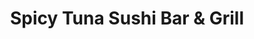 ---
layout: place
title: Spicy Tuna Sushi Bar & Grill
permalink: /ohio/holland/spicy-tuna-sushi-bar-grill.html
stateAbbr: OH
stateName: Ohio
cityName: Holland
seo:
  type: restaurant
  links: http://www.spicytunasushi.com/
place_id: ChIJX0-Jr116PIgRedoinf_ry8E
photos:
  - name: >-
      places/ChIJX0-Jr116PIgRedoinf_ry8E/photos/AeeoHcK35kSqUjTbqfgANMF7Qe8v2ZSl9r0dmUAdO-n2tjkAkUsb7VXhrxbzb6yc_XSrzoZZr7oU3tBctIRilAxis7GgNh1ROdfETrcQaVE7KoklTKYNAJKTlND4FLUeLS9ulILPGqeY1iUnmZVUBWAMQ2hypdXb8SUzJS7C_UZWt-DaaXz2EX_VdcBqsCJ0XaejlwovaSdjqGMOk4Dts8qh6K7CxxZUlgr5vTrvGeiB96OiCZQ5mVJwgIfpC-vzeNrerpAOL7voeykptRETdR0sUQobqBSDiVg3Sc8G8uztewt3Th7a3sw686aaWi50PrKoYkCwXA5ChYEr8ftmY__5TjzSA6FIQ2hkPAbVx9ygY3JO7zCxxsyKP0y4Es2qnGAtaDsUf7K8sHoEl8I4VRtx23lNWvYYYcK39t9ifO4S4TU
    widthPx: 2880
    heightPx: 2160
    authorAttributions:
      - displayName: Janet Tarolli
        uri: https://maps.google.com/maps/contrib/113975403137618124853
        photoUri: >-
          https://lh3.googleusercontent.com/a-/ALV-UjWlKNGXp-2B4bbBbF0umm5u00Af7KCek-2gtLCAx7jmsJhdAHcT=s100-p-k-no-mo
    flagContentUri: >-
      https://www.google.com/local/imagery/report/?cb_client=maps_api_places.places_api&image_key=!1e10!2sCIHM0ogKEICAgIDshoS0Mw&hl=en-US
    googleMapsUri: >-
      https://www.google.com/maps/place//data=!3m4!1e2!3m2!1sCIHM0ogKEICAgIDshoS0Mw!2e10!4m2!3m1!1s0x883c7a5daf894f5f:0xc1cbebff9d22da79
  - name: >-
      places/ChIJX0-Jr116PIgRedoinf_ry8E/photos/AeeoHcKxdxk6xk6yATgO9SMN5wy031axR3CqTjTgx2vHnZu_ez6OcrcccmSgEUwpECi_WgIGVOJf8zQJYdvW8YTnc7dQid6eDtN0j26IddXAebdmxCY-TFx9AfFnC0rWfNRA1c3rrt7diTmGXjEKOqW_ZQAbTdmV6MFye5KOSbJTVLMUs6jUT_Ghh6gr7vaoXC632xsIL8bDqgbNCpcy-yn0UI7ab2LreOAz38K_EngC7ZNVpGLhBfaUlSteRVbwkaUWs5kLR8lvApjiwGF4dMtmh24PztwKHSGyqJYqUZ-cTwMukw
    widthPx: 1020
    heightPx: 400
    authorAttributions:
      - displayName: Spicy Tuna Sushi Bar & Grill
        uri: https://maps.google.com/maps/contrib/114878335805745075284
        photoUri: >-
          https://lh3.googleusercontent.com/a-/ALV-UjWO3pxNWkMabwK1av8HQBjZjSOA7Bxpj7Fx_ECEtYmazE7-i00=s100-p-k-no-mo
    flagContentUri: >-
      https://www.google.com/local/imagery/report/?cb_client=maps_api_places.places_api&image_key=!1e10!2sAF1QipN0zaBbcQL76zd4VvjvsNEo6xvawl4gbeC--DWf&hl=en-US
    googleMapsUri: >-
      https://www.google.com/maps/place//data=!3m4!1e2!3m2!1sAF1QipN0zaBbcQL76zd4VvjvsNEo6xvawl4gbeC--DWf!2e10!4m2!3m1!1s0x883c7a5daf894f5f:0xc1cbebff9d22da79
  - name: >-
      places/ChIJX0-Jr116PIgRedoinf_ry8E/photos/AeeoHcKen464jrAiIJt2gvw04mFAYlF8U3pFJ3SMZ-SIcM0d_bioHzP_bZ5rsx4LZWglmnQRF38oI2G-mm-pyn-Hkw4P8pv_oBK29ACcDYqqLOD13s1OqvRtie8Mh5gmIfDCQYEa1rO7HGz9HOp5-1TXLmDQXJEQLV5m3cD2jbv0kzmOIuCrIt0zxGAkziLXyx2mjl_F2XD1UdpIZiz3wG7eRHvWi2oUp7UBOpsOjBcVCMkAhmu2wXBzVHRdDYEgNlHqRf0ab61CMx3Jif9VXvpDDHajsaHedGRe0GKuBWr8ExzHRRqU3bQgxysc3cE-CxviUl9SJFPyf99VUDjQwFIVooLBOQ1UM6RQ8Hu9bPxbCWBBTkztDEa4ahQ4k2fPLRQiPTWDHqRokUjVhpwqlmQMMUbQCs3CkA0PX_O2kQQ9vQmuRq-L
    widthPx: 3000
    heightPx: 4000
    authorAttributions:
      - displayName: Kennedy Rohm
        uri: https://maps.google.com/maps/contrib/103553207310820584418
        photoUri: >-
          https://lh3.googleusercontent.com/a-/ALV-UjU457jDMzBd8DxVLzY34KCxQ4qQo3N5TQJY3veEswIMUKRhdVEd_g=s100-p-k-no-mo
    flagContentUri: >-
      https://www.google.com/local/imagery/report/?cb_client=maps_api_places.places_api&image_key=!1e10!2sCIHM0ogKEICAgMCgnN7c1QE&hl=en-US
    googleMapsUri: >-
      https://www.google.com/maps/place//data=!3m4!1e2!3m2!1sCIHM0ogKEICAgMCgnN7c1QE!2e10!4m2!3m1!1s0x883c7a5daf894f5f:0xc1cbebff9d22da79
  - name: >-
      places/ChIJX0-Jr116PIgRedoinf_ry8E/photos/AeeoHcLqDhgAaWed-GUY7FqxXv4MjYWe0Z9_fQ99X0n4UZ9OFedyYIsS0jm0ljnhz5WIjvr6INA6m7nw_ktfwtZ1ILpfMaCJ1ScpXTZqC0OTudRJkeuWYsiYyp6M6J91asduF4D4X4OJ2RU74FMgIESo36hEgNPKLwpxM7PP5z-T2_OOsG5-z7bAwbLr0_ofSx2sibx_T8LJFus81w2cLlkQBIkrZdIxSmCTwFfQUYJqB-p0gfI4gpjU7wbBZztwrPNdvL13C4k7veQrL_1pdZtDIHI4DPu2nm1ETU2KXdGYDwvIL6lZEv8mGeJhgNPtxkqerHT-EcOgPHD9J46-m3NvE3wSvZpy3OraQRIeGJrra1ObC6T8FFGKESDE3u9VZgB2AW9D1h1ZEJc5zvX0ZfivZSQ70obJuxR3Jd6KAtEZ-QwSMRU
    widthPx: 4000
    heightPx: 1868
    authorAttributions:
      - displayName: Javier Player
        uri: https://maps.google.com/maps/contrib/102775067363999262676
        photoUri: >-
          https://lh3.googleusercontent.com/a-/ALV-UjVnfSAEmMb6Sk64LH6TDU_ZLJAi1UpI0F7WTeLug4hvUmAdDGzi=s100-p-k-no-mo
    flagContentUri: >-
      https://www.google.com/local/imagery/report/?cb_client=maps_api_places.places_api&image_key=!1e10!2sCIHM0ogKEICAgICDv_fO0QE&hl=en-US
    googleMapsUri: >-
      https://www.google.com/maps/place//data=!3m4!1e2!3m2!1sCIHM0ogKEICAgICDv_fO0QE!2e10!4m2!3m1!1s0x883c7a5daf894f5f:0xc1cbebff9d22da79
  - name: >-
      places/ChIJX0-Jr116PIgRedoinf_ry8E/photos/AeeoHcKCoHhBIgrt7CZr1s0xypwIwZcyW6oL7EDvZ9RU9TAL4TBnQxYqas0-IP0oMj-Y203ENmq17QTBzHYg-FU5dT30ALdO5v1oH99rvU1DxkMWbVgjo9kpt-WSwvAck_uJECqDxRDs8FdlG2GT0NMJRnqKZLALJoQa0bgdr9TznbWhVNcHbfqHtwa0id3paAdKpsrmX5fGqSpc79ruT10C3Ifl5thUFHlXeHj0JDcmSiuQ2fq1nKw4yz044YDHE9r2UqIMayTjS9i4yRV03RH2HC6MEKbWjcpaN7X2QlAEdTqVem1wLM5DZdly9SYWsc_qEfpEhaUsIkm-m1ezN8BTExzglr7fE7hLpR8VBJIZ1ZJuOKWcOHJ9LkEAf4JLNn1z37hCl693BJDHmI4KfJjGalmp6i9047xX7BNApng_RMWUoA
    widthPx: 3600
    heightPx: 4800
    authorAttributions:
      - displayName: clinton stanton
        uri: https://maps.google.com/maps/contrib/109513172136714805281
        photoUri: >-
          https://lh3.googleusercontent.com/a-/ALV-UjUv2BFWnH7CjMajk9RYOJtZI7a20hwKDRNj6naRNTTuyIVR1yiASQ=s100-p-k-no-mo
    flagContentUri: >-
      https://www.google.com/local/imagery/report/?cb_client=maps_api_places.places_api&image_key=!1e10!2sCIHM0ogKEICAgIDWiY_IQg&hl=en-US
    googleMapsUri: >-
      https://www.google.com/maps/place//data=!3m4!1e2!3m2!1sCIHM0ogKEICAgIDWiY_IQg!2e10!4m2!3m1!1s0x883c7a5daf894f5f:0xc1cbebff9d22da79
  - name: >-
      places/ChIJX0-Jr116PIgRedoinf_ry8E/photos/AeeoHcIksm2-1ZngE283c_2dxeTgnkrbP3CNH0Zt2jn7fs2l2Oo6vGPodgr5g2FDPAc_v0Vr-IOd1ukZRUMSsrzKncibtMbdEggCZw6KfS1YRpIz_PPOkCloTPcFU6uA2u3E3-m7Ep7hKAx-58IYtUprHRnXfZcYfoomfHYZ76S1EWmNJirZRlbR67ZDEcBR1LAwzRuMBprF_POdfnK9a3pTnwLqfC4Hk_7aLmBLAsZmB85Pexx0n-l_WdjzBzqGhnn4fvfKFHnaP6SYsRuQAPXx9GI_J1uCFrlaQITAUvmDorfJc3bllPTeWlBOe0BKatDUiAI1eJY6QirvNFu3Ny02UymH4ws7MQ5ICAqlAxARlJ0GEDb6ORxJ6RbGI8lDzU9439pGgd0uZ_NWLogHx9Eoe6jN4i0Zy7tUlIpvKjji26XDyAei
    widthPx: 1800
    heightPx: 4000
    authorAttributions:
      - displayName: Shawn Hogan
        uri: https://maps.google.com/maps/contrib/114263183247669769117
        photoUri: >-
          https://lh3.googleusercontent.com/a-/ALV-UjV4RmZ5Z7XBApGEl59M4T_JDJzS25mUu4BX1C-b6RPghYOWXUHo=s100-p-k-no-mo
    flagContentUri: >-
      https://www.google.com/local/imagery/report/?cb_client=maps_api_places.places_api&image_key=!1e10!2sCIHM0ogKEICAgIDvw-qS1gE&hl=en-US
    googleMapsUri: >-
      https://www.google.com/maps/place//data=!3m4!1e2!3m2!1sCIHM0ogKEICAgIDvw-qS1gE!2e10!4m2!3m1!1s0x883c7a5daf894f5f:0xc1cbebff9d22da79
  - name: >-
      places/ChIJX0-Jr116PIgRedoinf_ry8E/photos/AeeoHcJa5R92LuBjehpOl-2rSRRa3rQ3uelcB4SN_kLoXovOKtO_mIhmOoFcoKYzqI6sH7khw2AU50_SJ3s8-pqoGXNjvheLs2X0RiJSVbwC6YBDqVnduOBPSPptDNKNQJ8kPs0zBUSh3e8X5W6omwju9r1TG1IaxwR81Jw_KimSX0J92B1sXFgARIhj6DnAhYHfAU58hZduqQTJx1nd3d1J7BNVCPMkTImH9mDPLHcg1KJo-rlRu6Q4QwayP3p6-yfY8yHOqf6xP3u0ViJuGs5IVPekuAf7VE6VpGEERt-isK_nPWiD1rjEZ-qMZ2IkVQ3uDUu_NwZ8OiGUAGVLJUTIiZTYB_3nZ1nHmaxOq_4MMG_dyL6-deByAqPTKS0ExSKnGT5xwSdDrFY-Hu4VW9NE46o3DY1GVXispveU8HsWbUyCpg
    widthPx: 4080
    heightPx: 1836
    authorAttributions:
      - displayName: Michael Scott
        uri: https://maps.google.com/maps/contrib/117502779460858537999
        photoUri: >-
          https://lh3.googleusercontent.com/a-/ALV-UjW8W4wg67_j2iDCu-qSRnYhMlg9NH8ae1XRbxqs0n_VdsKaqtx8lQ=s100-p-k-no-mo
    flagContentUri: >-
      https://www.google.com/local/imagery/report/?cb_client=maps_api_places.places_api&image_key=!1e10!2sCIHM0ogKEICAgIDt8426Bw&hl=en-US
    googleMapsUri: >-
      https://www.google.com/maps/place//data=!3m4!1e2!3m2!1sCIHM0ogKEICAgIDt8426Bw!2e10!4m2!3m1!1s0x883c7a5daf894f5f:0xc1cbebff9d22da79
  - name: >-
      places/ChIJX0-Jr116PIgRedoinf_ry8E/photos/AeeoHcIgmBi5vXiwJxwJimwBYdF7sicBMbkza_hhW3q7ImF5fY4_ozE48CZVkrDQtQst2isqUrGt9LQydpJkpjY52zaVIPyZCWVW2WK3uRIfB2Acn9bUGnceKCG_s-m_jzFTaf4NNbmVug0vOFwzUkHaIgaYL7paw5ZkeZfYfgB9q8U48ofxleyJfHyUpJbQkUoC5k6rM1q8t1Z5JIECpdTVbtMB9ffYkH7eX5Q2Z3EJoKt02jv7JCU68k_Qez_8OhJhy_uP9qAEDxD_2RkTwi5GgmT7bWwbp75XIyuOKa8sCYznsA
    widthPx: 4032
    heightPx: 3024
    authorAttributions:
      - displayName: Spicy Tuna Sushi Bar & Grill
        uri: https://maps.google.com/maps/contrib/114878335805745075284
        photoUri: >-
          https://lh3.googleusercontent.com/a-/ALV-UjWO3pxNWkMabwK1av8HQBjZjSOA7Bxpj7Fx_ECEtYmazE7-i00=s100-p-k-no-mo
    flagContentUri: >-
      https://www.google.com/local/imagery/report/?cb_client=maps_api_places.places_api&image_key=!1e10!2sAF1QipM44AhORCAdlC4bYboDHrQHuTLWB-IJjsho9GVb&hl=en-US
    googleMapsUri: >-
      https://www.google.com/maps/place//data=!3m4!1e2!3m2!1sAF1QipM44AhORCAdlC4bYboDHrQHuTLWB-IJjsho9GVb!2e10!4m2!3m1!1s0x883c7a5daf894f5f:0xc1cbebff9d22da79
  - name: >-
      places/ChIJX0-Jr116PIgRedoinf_ry8E/photos/AeeoHcLjZxlOflr8Vbs49U8XHj3cNmRh2tF6nSKt3GRfx0nTenvn1vWqEsJKVj03v42E8hFARgj2jc2fEpMX-VVyX2-w_sIb3SVZIQWQKaos9bjyxB1bXwyJITod0zoO5CKXS6Ybnn7PGVh5l-wUVTXfON508pP94Hlil7IFEDo8Gy9w7tIHxzxSLDOpWq7QlqYAjsRAjJ612zWAQv-3IbbVt4J4aTsen-eRA2DvI8BpdDmk67yxmhCtk6GwcqGENHsFPgdmnjCwaUCr-ZjayjKSIzAKW7NajFTl0pzNhpHmqPl4vkgdAgv07-8mchaRbMRqywA_EeoFKLnugHa9tY6sWmmzL1lV03Q7AG7vyk7vgQVyciRRHoX0AILqeXG3B4ee_1hPGbPGEitbFsCiWltlqdkQzDfsuztFAEwGhdiMRaP0Lw
    widthPx: 2641
    heightPx: 2546
    authorAttributions:
      - displayName: Solarix Fireheart
        uri: https://maps.google.com/maps/contrib/101748721020512045782
        photoUri: >-
          https://lh3.googleusercontent.com/a/ACg8ocI6LHohr8JrW6n__6_YSH9xcNioXk2vefr9qbWodplftV7qL24=s100-p-k-no-mo
    flagContentUri: >-
      https://www.google.com/local/imagery/report/?cb_client=maps_api_places.places_api&image_key=!1e10!2sCIHM0ogKEICAgICcuNjRXA&hl=en-US
    googleMapsUri: >-
      https://www.google.com/maps/place//data=!3m4!1e2!3m2!1sCIHM0ogKEICAgICcuNjRXA!2e10!4m2!3m1!1s0x883c7a5daf894f5f:0xc1cbebff9d22da79
  - name: >-
      places/ChIJX0-Jr116PIgRedoinf_ry8E/photos/AeeoHcIUBUvrnfWlN9fqLXyCol2OTp4fslWhr6CXJO1H4ybLATNEjesXGYLyWadNpgkOfovNij2n7L_qy2Dia1Q23nYZzk4TEIvhDsNVrZuchD_5ZQAxrfAKeMKo0IOk9ijit00YCTdoEiBOgrAYZyEHSJoyp2-i1It3vp5peS9gHRksuuleLgcH_ACMvhxuI7ywEKu7BcOeAM4nxQl9eaaBD-yyWDehmJzz9qW9qsEz_kb_-M2svHMfa0C-KPGjtVwNgTj8f0LLbRV2lua-JdxNTLpn817BFOoowJm-wu03JUAgwaOC9sXh_c2K9zsvmtkY2NvRQluWXHdYMOHP6dlCI8Jsl5onHGdJbcxMwgi6kdX8eN_m3ILEKr-vhQONXUm0gq3nER_NKE2rdi24IDiPhy06D2kfb8HNi9hE--dcZ_Y
    widthPx: 4032
    heightPx: 3024
    authorAttributions:
      - displayName: TANA AMIN
        uri: https://maps.google.com/maps/contrib/104230306556839417249
        photoUri: >-
          https://lh3.googleusercontent.com/a-/ALV-UjXwpQoKuWNlm8o2RvShLDmw9KfAnPKb9KPlgwDIhrXjuuU5u90rjw=s100-p-k-no-mo
    flagContentUri: >-
      https://www.google.com/local/imagery/report/?cb_client=maps_api_places.places_api&image_key=!1e10!2sCIHM0ogKEICAgIC6le6IbA&hl=en-US
    googleMapsUri: >-
      https://www.google.com/maps/place//data=!3m4!1e2!3m2!1sCIHM0ogKEICAgIC6le6IbA!2e10!4m2!3m1!1s0x883c7a5daf894f5f:0xc1cbebff9d22da79
address: '7130 Airport Hwy #10, Holland, OH 43528, USA'
street: '7130 Airport Hwy #10'
city: Holland
state: OH
zip: '43528'
country: USA
neighborhood: Springfield
latitude: '41.610750'
longitude: '-83.712164'
accessibility_options:
  wheelchairAccessibleParking: true
  wheelchairAccessibleEntrance: true
  wheelchairAccessibleRestroom: true
  wheelchairAccessibleSeating: true
business_status: OPERATIONAL
name: Spicy Tuna Sushi Bar & Grill
google_maps_links:
  directionsUri: >-
    https://www.google.com/maps/dir//''/data=!4m7!4m6!1m1!4e2!1m2!1m1!1s0x883c7a5daf894f5f:0xc1cbebff9d22da79!3e0
  placeUri: https://maps.google.com/?cid=13964514552677849721
  writeAReviewUri: >-
    https://www.google.com/maps/place//data=!4m3!3m2!1s0x883c7a5daf894f5f:0xc1cbebff9d22da79!12e1
  reviewsUri: >-
    https://www.google.com/maps/place//data=!4m4!3m3!1s0x883c7a5daf894f5f:0xc1cbebff9d22da79!9m1!1b1
  photosUri: >-
    https://www.google.com/maps/place//data=!4m3!3m2!1s0x883c7a5daf894f5f:0xc1cbebff9d22da79!10e5
primary_type: Sushi Restaurant
opening_hours:
  regular: null
  current: null
secondary_opening_hours:
  regular:
    weekdayDescriptions: null
    type: null
  current:
    weekdayDescriptions: null
    type: null
phone: (419) 720-9333
price_level: PRICE_LEVEL_MODERATE
price_range: $10 &ndash; $20
rating: '4.4'
rating_count: 0
website: http://www.spicytunasushi.com/
description: >-
  Discover Spicy Tuna Sushi Bar & Grill in Holland, OH$$$Nestled in Holland, OH,
  Spicy Tuna Sushi Bar & Grill stands out as a go-to spot for fresh sushi and
  Asian-inspired cuisine, blending casual vibes with flavorful dishes that
  appeal to a variety of tastes. This welcoming eatery features an array of
  creative rolls and Eastern-style meals, complemented by a selection of beers
  and cocktails, making it ideal for those seeking a relaxed dining experience.
  With its focus on quality ingredients and accessible options like vegetarian
  and vegan choices, it's a favorite among locals looking for top-rated sushi in
  the area. The restaurant's thoughtful design and convenient location enhance
  its appeal for anyone exploring sushi places near me, offering a balance of
  affordability and authentic flavors that keep diners coming back.
generative_summary: >-
  Discover Spicy Tuna Sushi Bar & Grill in Holland, OH$$$Nestled in Holland, OH,
  Spicy Tuna Sushi Bar & Grill stands out as a go-to spot for fresh sushi and
  Asian-inspired cuisine, blending casual vibes with flavorful dishes that
  appeal to a variety of tastes. This welcoming eatery features an array of
  creative rolls and Eastern-style meals, complemented by a selection of beers
  and cocktails, making it ideal for those seeking a relaxed dining experience.
  With its focus on quality ingredients and accessible options like vegetarian
  and vegan choices, it's a favorite among locals looking for top-rated sushi in
  the area. The restaurant's thoughtful design and convenient location enhance
  its appeal for anyone exploring sushi places near me, offering a balance of
  affordability and authentic flavors that keep diners coming back.
generative_disclosure: Summarized by AI using the Grok-3-Mini model.
reviews:
  - name: >-
      places/ChIJX0-Jr116PIgRedoinf_ry8E/reviews/ChZDSUhNMG9nS0VJQ0FnSURLNUtuYktBEAE
    relativePublishTimeDescription: a month ago
    rating: 5
    text:
      text: >-
        Went there with my boyfriend for Valentines day, our server was Mila
        (super sorry if I got it wrong! 🙏) and she was wonderful! Super kind,
        speedy, checked on us a lot and was very thoughtful! If you have her as
        your waitress, you're in good hands! Food was amazing as well, fresh and
        beautifully served! Thank you and wonderful job to the chefs! Thank you
        all for getting us in fast, and giving me and my boyfriend a wonderful
        service and a glorious memory! ⭐⭐⭐⭐⭐


        List of what we got & personal rating:

        Calamari: 9/10

        Alaskan Roll: 6/10

        Cucumber Roll: 7/10

        California Roll: 8/10

        Spicy California Roll: 8/10

        Shrimp Tempura Roll: 10/10

        Mexican Roll: 10/10
      languageCode: en
    originalText:
      text: >-
        Went there with my boyfriend for Valentines day, our server was Mila
        (super sorry if I got it wrong! 🙏) and she was wonderful! Super kind,
        speedy, checked on us a lot and was very thoughtful! If you have her as
        your waitress, you're in good hands! Food was amazing as well, fresh and
        beautifully served! Thank you and wonderful job to the chefs! Thank you
        all for getting us in fast, and giving me and my boyfriend a wonderful
        service and a glorious memory! ⭐⭐⭐⭐⭐


        List of what we got & personal rating:

        Calamari: 9/10

        Alaskan Roll: 6/10

        Cucumber Roll: 7/10

        California Roll: 8/10

        Spicy California Roll: 8/10

        Shrimp Tempura Roll: 10/10

        Mexican Roll: 10/10
      languageCode: en
    authorAttribution:
      displayName: Kennedy Rohm
      uri: https://www.google.com/maps/contrib/103553207310820584418/reviews
      photoUri: >-
        https://lh3.googleusercontent.com/a-/ALV-UjU457jDMzBd8DxVLzY34KCxQ4qQo3N5TQJY3veEswIMUKRhdVEd_g=s128-c0x00000000-cc-rp-mo-ba4
    publishTime: '2025-02-15T01:53:58.710835Z'
    flagContentUri: >-
      https://www.google.com/local/review/rap/report?postId=ChZDSUhNMG9nS0VJQ0FnSURLNUtuYktBEAE&d=17924085&t=1
    googleMapsUri: >-
      https://www.google.com/maps/reviews/data=!4m6!14m5!1m4!2m3!1sChZDSUhNMG9nS0VJQ0FnSURLNUtuYktBEAE!2m1!1s0x883c7a5daf894f5f:0xc1cbebff9d22da79
  - name: >-
      places/ChIJX0-Jr116PIgRedoinf_ry8E/reviews/ChdDSUhNMG9nS0VJQ0FnSUNmM1ltSHpnRRAB
    relativePublishTimeDescription: 3 months ago
    rating: 5
    text:
      text: >-
        We ordered for NYE and the packaging for our order was WOW!  So
        impressed !  From ordering to pick up …phenomenal!  Thank you Richie ,
        Nina and the sushi team of Thomas and Rick!  ❤️❤️❤️🍣
      languageCode: en
    originalText:
      text: >-
        We ordered for NYE and the packaging for our order was WOW!  So
        impressed !  From ordering to pick up …phenomenal!  Thank you Richie ,
        Nina and the sushi team of Thomas and Rick!  ❤️❤️❤️🍣
      languageCode: en
    authorAttribution:
      displayName: Joani Donovan
      uri: https://www.google.com/maps/contrib/112490390431591534113/reviews
      photoUri: >-
        https://lh3.googleusercontent.com/a/ACg8ocLaBOeVrBUlLUeivKbQF2Vx_nxbRrzLOFB8AUY0V5LZ7acYrw=s128-c0x00000000-cc-rp-mo
    publishTime: '2024-12-31T20:55:36.898221Z'
    flagContentUri: >-
      https://www.google.com/local/review/rap/report?postId=ChdDSUhNMG9nS0VJQ0FnSUNmM1ltSHpnRRAB&d=17924085&t=1
    googleMapsUri: >-
      https://www.google.com/maps/reviews/data=!4m6!14m5!1m4!2m3!1sChdDSUhNMG9nS0VJQ0FnSUNmM1ltSHpnRRAB!2m1!1s0x883c7a5daf894f5f:0xc1cbebff9d22da79
  - name: >-
      places/ChIJX0-Jr116PIgRedoinf_ry8E/reviews/ChdDSUhNMG9nS0VJQ0FnSURyX3J2MW1BRRAB
    relativePublishTimeDescription: 9 months ago
    rating: 5
    text:
      text: >-
        I'm moving to Toledo and was asking around to see what vegan options
        were available. People recommended Spicy Tuna but I was still not
        prepared to see that they had a veganized version of basically
        everything on their menu in a separate menu. I went back 2 days in a
        row! I had their heart stoppers (jalapeno poppers), their rainbow roll,
        Vegas roll, and got their general taos tofu to go. The sushi was some of
        the best sushi I'd ever had vegan or otherwise! The heart stoppers were
        also amazing! And while the general taos tofu as a whole was only ok,
        the sauce itself was phenomenal! They have vegan cream cheese, salmon,
        and tuna alternatives that were really good and the price was not much
        more than the grocery store sushi I find here in Charlotte! Also,
        everyone was so friendly! This is a place I will be frequenting often!
      languageCode: en
    originalText:
      text: >-
        I'm moving to Toledo and was asking around to see what vegan options
        were available. People recommended Spicy Tuna but I was still not
        prepared to see that they had a veganized version of basically
        everything on their menu in a separate menu. I went back 2 days in a
        row! I had their heart stoppers (jalapeno poppers), their rainbow roll,
        Vegas roll, and got their general taos tofu to go. The sushi was some of
        the best sushi I'd ever had vegan or otherwise! The heart stoppers were
        also amazing! And while the general taos tofu as a whole was only ok,
        the sauce itself was phenomenal! They have vegan cream cheese, salmon,
        and tuna alternatives that were really good and the price was not much
        more than the grocery store sushi I find here in Charlotte! Also,
        everyone was so friendly! This is a place I will be frequenting often!
      languageCode: en
    authorAttribution:
      displayName: Jessica Rodman
      uri: https://www.google.com/maps/contrib/113355709729775273104/reviews
      photoUri: >-
        https://lh3.googleusercontent.com/a/ACg8ocJNA5LMv22bp1w6PlioGmUi0WbMJjf2ZPguFJq_fDothbjmxg=s128-c0x00000000-cc-rp-mo-ba2
    publishTime: '2024-07-17T22:33:56.921667Z'
    flagContentUri: >-
      https://www.google.com/local/review/rap/report?postId=ChdDSUhNMG9nS0VJQ0FnSURyX3J2MW1BRRAB&d=17924085&t=1
    googleMapsUri: >-
      https://www.google.com/maps/reviews/data=!4m6!14m5!1m4!2m3!1sChdDSUhNMG9nS0VJQ0FnSURyX3J2MW1BRRAB!2m1!1s0x883c7a5daf894f5f:0xc1cbebff9d22da79
  - name: >-
      places/ChIJX0-Jr116PIgRedoinf_ry8E/reviews/ChdDSUhNMG9nS0VJQ0FnSUNqMnNTazlRRRAB
    relativePublishTimeDescription: 11 months ago
    rating: 4
    text:
      text: >-
        We had some sushi and my main course was almond chicken , it was pretty
        salty. Our service wasn't great. Our server took 18 minutes to bring us
        a drink, then never came back  to refill our drinks , so I went up to
        the bar myself to get drinks for us. He did get better after we told him
        we had gotten our own drinks. They weren't super busy like usual on a
        Wednesday so I'm not sure why our service was like that. We do like it
        here but this experience wasn't great.
      languageCode: en
    originalText:
      text: >-
        We had some sushi and my main course was almond chicken , it was pretty
        salty. Our service wasn't great. Our server took 18 minutes to bring us
        a drink, then never came back  to refill our drinks , so I went up to
        the bar myself to get drinks for us. He did get better after we told him
        we had gotten our own drinks. They weren't super busy like usual on a
        Wednesday so I'm not sure why our service was like that. We do like it
        here but this experience wasn't great.
      languageCode: en
    authorAttribution:
      displayName: Stacy Matousek
      uri: https://www.google.com/maps/contrib/109180842465999034296/reviews
      photoUri: >-
        https://lh3.googleusercontent.com/a-/ALV-UjU9D3YyJpTkNqCBmEWDX3S-Kl3Jixq6d4VOLLwl7Zpu6CNZAkCAKA=s128-c0x00000000-cc-rp-mo-ba5
    publishTime: '2024-04-20T11:10:05.147400Z'
    flagContentUri: >-
      https://www.google.com/local/review/rap/report?postId=ChdDSUhNMG9nS0VJQ0FnSUNqMnNTazlRRRAB&d=17924085&t=1
    googleMapsUri: >-
      https://www.google.com/maps/reviews/data=!4m6!14m5!1m4!2m3!1sChdDSUhNMG9nS0VJQ0FnSUNqMnNTazlRRRAB!2m1!1s0x883c7a5daf894f5f:0xc1cbebff9d22da79
  - name: >-
      places/ChIJX0-Jr116PIgRedoinf_ry8E/reviews/ChZDSUhNMG9nS0VJQ0FnTUNJa3VxNU5BEAE
    relativePublishTimeDescription: a week ago
    rating: 5
    text:
      text: >-
        As a family with vegetarian and vegan desires, their extensive menu was
        so impressive and delicious! A new favorite restaurant for sure, which
        we will frequent often! Thank you!
      languageCode: en
    originalText:
      text: >-
        As a family with vegetarian and vegan desires, their extensive menu was
        so impressive and delicious! A new favorite restaurant for sure, which
        we will frequent often! Thank you!
      languageCode: en
    authorAttribution:
      displayName: m rowe
      uri: https://www.google.com/maps/contrib/102922867106783088971/reviews
      photoUri: >-
        https://lh3.googleusercontent.com/a-/ALV-UjXWKDZ15ifqcCQdtdPN-nbp6BUohUWStqC9uF_VF2OzyLRDvBTm=s128-c0x00000000-cc-rp-mo
    publishTime: '2025-03-31T17:14:41.552112Z'
    flagContentUri: >-
      https://www.google.com/local/review/rap/report?postId=ChZDSUhNMG9nS0VJQ0FnTUNJa3VxNU5BEAE&d=17924085&t=1
    googleMapsUri: >-
      https://www.google.com/maps/reviews/data=!4m6!14m5!1m4!2m3!1sChZDSUhNMG9nS0VJQ0FnTUNJa3VxNU5BEAE!2m1!1s0x883c7a5daf894f5f:0xc1cbebff9d22da79
review_summary: >-
  What Guests Are Saying About This Sushi Spot$$$Visitors to this sushi
  restaurant often rave about the fresh, creative rolls and generous menu
  variety, highlighting how it caters well to different dietary needs like
  vegetarian and vegan options. Many appreciate the efficient service and
  impressive packaging for takeout, which adds a nice touch to meals enjoyed at
  home or on the go. While most experiences are positive, a few mentions of
  occasional service delays or overly seasoned dishes show room for improvement,
  but overall, the vibe remains upbeat and satisfying. Folks frequently note
  that the food's quality and presentation make it one of the best sushi options
  near Holland, OH, encouraging repeat visits for its welcoming atmosphere. If
  you're hunting for reliable sushi restaurants in the area, this spot delivers
  a solid mix of flavors and convenience that leaves most customers smiling.
review_disclosure: Summarized by AI using the Grok-3-Mini model.
parking_options:
  freeParkingLot: true
  freeStreetParking: true
  valetParking: false
payment_options:
  acceptsCreditCards: true
  acceptsDebitCards: true
  acceptsCashOnly: false
  acceptsNfc: true
allow_dogs: null
curbside_pickup: null
delivery: true
dine_in: true
good_for_children: null
good_for_groups: true
good_for_sports: false
live_music: false
menu_for_children: null
outdoor_seating: true
reservable: true
restroom: true
serves_beer: true
serves_breakfast: false
serves_brunch: false
serves_cocktails: true
serves_coffee: null
serves_dinner: true
serves_dessert: true
serves_lunch: true
serves_vegetarian_food: true
serves_wine: true
takeout: true
update_category: pro
places_description: >-
  Minimalist eatery serving Asian-fusion dishes & sushi, featuring Asian beers &
  sake at the bar.

---